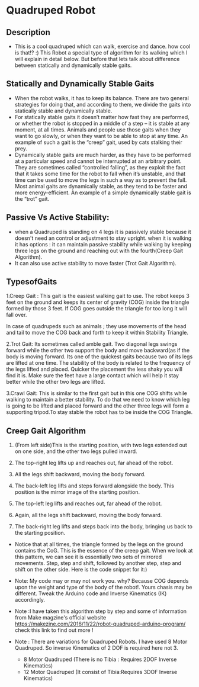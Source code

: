 # Quadruped Robot

## Description 
- This is a cool quadruped which can walk, exercise and dance. how cool is that!? :) This Robot a special type of algorithm for its walking which I will explain in detail below.   But before that lets talk about difference between statically and dynamically stable gaits.

## Statically and Dynamically Stable Gaits
- When the robot walks, it has to keep its balance. There are two general strategies for doing that, and according to them, we divide the gaits into statically stable and dynamically stable.
- For statically stable gaits it doesn’t matter how fast they are performed, or whether the robot is stopped in a middle of a step – it is stable at any moment, at all times. Animals and people use those gaits when they want to go slowly, or when they want to be able to stop at any time. An example of such a gait is the “creep” gait, used by cats stalking their prey.
- Dynamically stable gaits are much harder, as they have to be performed at a particular speed and cannot be interrupted at an arbitrary point. They are sometimes called “controlled falling”, as they exploit the fact that it takes some time for the robot to fall when it’s unstable, and that time can be used to move the legs in such a way as to prevent the fall. Most animal gaits are dynamically stable, as they tend to be faster and more energy-efficient. An example of a simple dynamically stable gait is the “trot” gait.

## Passive Vs Active Stability:

- when a Quadruped is standing on 4 legs it is passively stable because it doesn't need an control or adjustment to stay upright.
when it is walking it has options : it can maintain passive stability while walking by keeping three legs on the ground and reaching out with the fourth(Creep Gait Algorithm).
- It can also use active stability to move faster (Trot Gait Algorithm).

## TypesofGaits

1.Creep Gait : This gait is the easiest walking gait to use. The robot keeps 3 feet on the ground and keeps its center of gravity (COG) inside the triangle formed by those 3 feet. If COG goes outside the triangle for too long it will fall over.

In case of quadrupeds such as animals ; they use movements of the head and tail to move the COG back and forth to keep it within Stability Triangle.

2.Trot Gait: Its sometimes called amble gait. Two diagonal legs swings forward while the other two support the body and move backward(as if the body is moving forward. Its one of the quickest gaits because two of its legs are lifted at one time. The stability of the body is related to the frequency of the legs lifted and placed. Quicker the placement the less shaky you will find it is. Make sure the feet have a large contact which will help it stay better while the other two legs are lifted.

3.Crawl Gait: This is similar to the first gait but in this one COG shifts while walking to maintain a better stability. To do that we need to know which leg is going to be lifted and placed forward and the other three legs will form a supporting tripod.To stay stable the robot has to be inside the COG Triangle.

## Creep Gait Algorithm

1. (From left side)This is the starting position, with two legs extended out on one side, and the other two legs pulled inward.

2. The top-right leg lifts up and reaches out, far ahead of the robot.

3. All the legs shift backward, moving the body forward.

4. The back-left leg lifts and steps forward alongside the body. This position is the mirror image of the starting position.

5. The top-left leg lifts and reaches out, far ahead of the robot.

6. Again, all the legs shift backward, moving the body forward.

7. The back-right leg lifts and steps back into the body, bringing us back to the starting position.

- Notice that at all times, the triangle formed by the legs on the ground contains the CoG. This is the essence of the creep gait. When we look at this pattern, we can see it is essentially two sets of mirrored movements. Step, step and shift, followed by another step, step and shift on the other side. Here is the code snippet for it:)

- Note: My code may or may not work you. why? Because COG depends upon the weight and type of the body of the robot!. Yours chasis may be different. Tweak the Arduino code and Inverse Kinematics (IK) accordingly.

- Note :I have taken this algorithm step by step and some of information from Make magzine's official website https://makezine.com/2016/11/22/robot-quadruped-arduino-program/ check this link to find out more !

- Note : There are variations for Quadruped Robots. I have used 8 Motor Quadruped. So inverse Kinematics of 2 DOF is required here not 3.

     - 8 Motor Quadruped (There is no Tibia : Requires 2DOF Inverse Kinematics)
     - 12 Motor Quadruped (It consist of Tibia:Requires 3DOF Inverse Kinematics)
